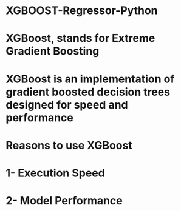 # XGBOOST-Regressor-Python
# XGBoost, stands for Extreme Gradient Boosting

# XGBoost is an implementation of gradient boosted decision trees designed for speed and performance

# Reasons to use XGBoost
 # 1- Execution Speed
 # 2- Model Performance

